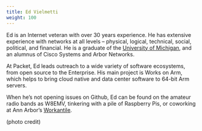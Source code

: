 ```yaml
---
title: Ed Vielmetti
weight: 100
---
```

Ed is an Internet veteran with over 30 years experience. He has extensive experience with networks at all levels – 
physical, logical, technical, social, political, and financial. He is a graduate of the [University of Michigan](https://www.umich.edu), 
and an alumnus of Cisco Systems and Arbor Networks.

At Packet, Ed leads outreach to a wide variety of software ecosystems, 
from open source to the Enterprise.   His main project is Works on Arm, 
which helps to bring cloud native and data center software to 64-bit Arm servers.

When he’s not opening issues on Github, Ed can be found on the amateur 
radio bands as W8EMV, tinkering with a pile of Raspberry Pis, or 
coworking at Ann Arbor’s [Workantile](https://workantile.com).

(photo credit)
